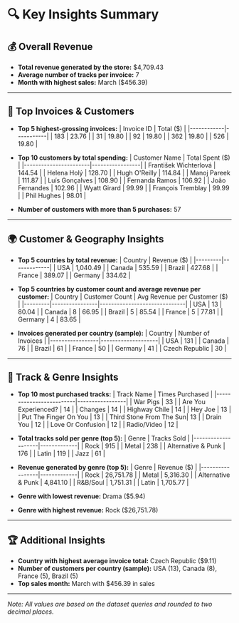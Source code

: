 # 🔍 Key Insights Summary

## 💰 Overall Revenue

- **Total revenue generated by the store:** $4,709.43  
- **Average number of tracks per invoice:** 7  
- **Month with highest sales:** March ($456.39)  

---

## 🧾 Top Invoices & Customers

- **Top 5 highest-grossing invoices:**
  | Invoice ID | Total ($) |
  |------------|-----------|
  | 183        | 23.76     |
  | 31         | 19.80     |
  | 92         | 19.80     |
  | 362        | 19.80     |
  | 526        | 19.80     |

- **Top 10 customers by total spending:**
  | Customer Name          | Total Spent ($) |
  |-----------------------|-----------------|
  | František Wichterlová  | 144.54          |
  | Helena Holý            | 128.70          |
  | Hugh O'Reilly          | 114.84          |
  | Manoj Pareek           | 111.87          |
  | Luís Gonçalves         | 108.90          |
  | Fernanda Ramos         | 106.92          |
  | João Fernandes         | 102.96          |
  | Wyatt Girard           | 99.99           |
  | François Tremblay      | 99.99           |
  | Phil Hughes            | 98.01           |

- **Number of customers with more than 5 purchases:** 57

---

## 🌍 Customer & Geography Insights

- **Top 5 countries by total revenue:**
  | Country | Revenue ($) |
  |---------|-------------|
  | USA     | 1,040.49    |
  | Canada  | 535.59      |
  | Brazil  | 427.68      |
  | France  | 389.07      |
  | Germany | 334.62      |

- **Top 5 countries by customer count and average revenue per customer:**
  | Country | Customer Count | Avg Revenue per Customer ($) |
  |---------|----------------|------------------------------|
  | USA     | 13             | 80.04                        |
  | Canada  | 8              | 66.95                        |
  | Brazil  | 5              | 85.54                        |
  | France  | 5              | 77.81                        |
  | Germany | 4              | 83.65                        |

- **Invoices generated per country (sample):**
  | Country         | Number of Invoices |
  |-----------------|--------------------|
  | USA             | 131                |
  | Canada          | 76                 |
  | Brazil          | 61                 |
  | France          | 50                 |
  | Germany         | 41                 |
  | Czech Republic  | 30                 |

---

## 🎵 Track & Genre Insights

- **Top 10 most purchased tracks:**
  | Track Name              | Times Purchased |
  |-------------------------|-----------------|
  | War Pigs                | 33              |
  | Are You Experienced?    | 14              |
  | Changes                 | 14              |
  | Highway Chile           | 14              |
  | Hey Joe                 | 13              |
  | Put The Finger On You   | 13              |
  | Third Stone From The Sun| 13              |
  | Drain You               | 12              |
  | Love Or Confusion       | 12              |
  | Radio/Video             | 12              |

- **Total tracks sold per genre (top 5):**
  | Genre              | Tracks Sold |
  |--------------------|-------------|
  | Rock               | 915         |
  | Metal              | 238         |
  | Alternative & Punk | 176         |
  | Latin              | 119         |
  | Jazz               | 61          |

- **Revenue generated by genre (top 5):**
  | Genre           | Revenue ($) |
  |-----------------|-------------|
  | Rock            | 26,751.78   |
  | Metal           | 5,316.30    |
  | Alternative & Punk | 4,841.10  |
  | R&B/Soul        | 1,751.31    |
  | Latin           | 1,705.77    |

- **Genre with lowest revenue:** Drama ($5.94)  
- **Genre with highest revenue:** Rock ($26,751.78)

---

## 🏆 Additional Insights

- **Country with highest average invoice total:** Czech Republic ($9.11)  
- **Number of customers per country (sample):** USA (13), Canada (8), France (5), Brazil (5)  
- **Top sales month:** March with $456.39 in sales  

---

*Note: All values are based on the dataset queries and rounded to two decimal places.*

